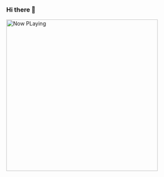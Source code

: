 ### Hi there 👋

<!--
**smarietorres/smarietorres** is a ✨ _special_ ✨ repository because its `README.md` (this file) appears on your GitHub profile.

Here are some ideas to get you started:

- 🔭 I’m currently working on ...
- 🌱 I’m currently learning ...
- 👯 I’m looking to collaborate on ...
- 🤔 I’m looking for help with ...
- 💬 Ask me about ...
- 📫 How to reach me: ...
- 😄 Pronouns: ...
- ⚡ Fun fact: ...
-->

[<img src="https://novatorem-gp5xrivgm.vercel.app/api/spotify-playing" alt="Now PLaying" width="400" />](https://open.spotify.com/user/f5s7s1chjczzyhjih1b2lwbov)
